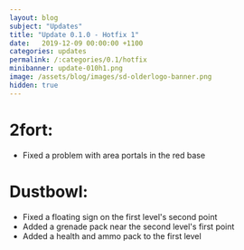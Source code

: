 ```yaml
---
layout: blog
subject: "Updates"
title: "Update 0.1.0 - Hotfix 1"
date:   2019-12-09 00:00:00 +1100
categories: updates
permalink: /:categories/0.1/hotfix
minibanner: update-010h1.png
image: /assets/blog/images/sd-olderlogo-banner.png
hidden: true
---
```

# 2fort:
- Fixed a problem with area portals in the red base

# Dustbowl:
- Fixed a floating sign on the first level's second point
- Added a grenade pack near the second level's first point
- Added a health and ammo pack to the first level